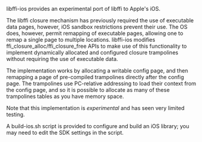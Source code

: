 libffi-ios provides an experimental port of libffi to Apple's iOS.

The libffi closure mechanism has previously required the use of executable data pages, however, iOS sandbox restrictions prevent their use.
The OS does, however, permit remapping of executable pages, allowing one to remap a single page to multiple locations. libffi-ios modifies
ffi_closure_alloc/ffi_closure_free APIs to make use of this functionality to implement dynamically allocated and configured closure
trampolines without requiring the use of executable data.

The implementation works by allocating a writable config page, and then remapping a page of pre-compiled trampolines directly
after the config page. The trampolines use PC-relative addressing to load their context from the config page, and so it is possible
to allocate as many of these trampolines tables as you have memory space.

Note that this implementation is *experimental* and has seen very limited testing.

A build-ios.sh script is provided to configure and build an iOS library; you may need to edit the SDK settings in the script.
